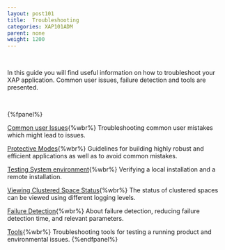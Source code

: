 ```yaml
---
layout: post101
title:  Troubleshooting
categories: XAP101ADM
parent: none
weight: 1200
---
```


<br>

In this guide you will find useful information on how to troubleshoot your XAP application. Common user issues, failure detection and tools are presented.

<br>

 {%fpanel%}

[Common user Issues](./troubleshooting-common-user-issues.html){%wbr%}
Troubleshooting common user mistakes which might lead to issues.

[Protective Modes](./troubleshooting-protective-modes.html){%wbr%}
Guidelines for building highly  robust and efficient applications as well as to avoid common mistakes.

[Testing System environment](./troubleshooting-testing-system-environment.html){%wbr%}
Verifying a local installation and a remote installation.

[Viewing Clustered Space Status](./troubleshooting-viewing-clustered-space-status.html){%wbr%}
The status of clustered spaces can be viewed using different logging levels.

[Failure Detection](./troubleshooting-failure-detection.html){%wbr%}
About failure detection, reducing failure detection time, and relevant parameters.

[Tools](./troubleshooting-tools.html){%wbr%}
Troubleshooting tools for testing a running product and environmental issues.
{%endfpanel%}